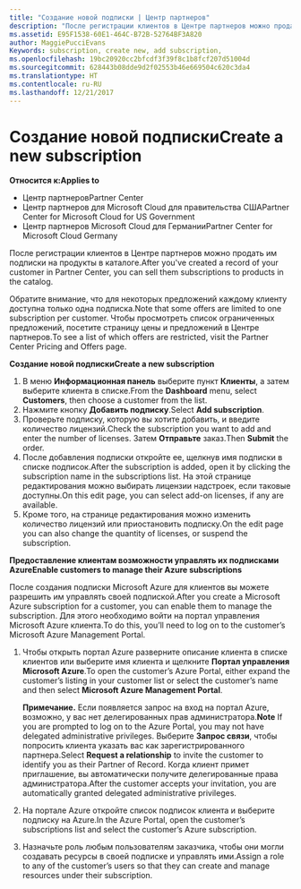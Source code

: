 ```yaml
---
title: "Создание новой подписки | Центр партнеров"
description: "После регистрации клиентов в Центре партнеров можно продать им подписки на продукты в каталоге."
ms.assetid: E95F1538-60E1-464C-B72B-52764BF3A820
author: MaggiePucciEvans
Keywords: subscription, create new, add subscription,
ms.openlocfilehash: 19bc20920cc2bfcdf3f39f8c1b8fcf207d51004d
ms.sourcegitcommit: 628443b08dde9d2f02553b46e669504c620c3da4
ms.translationtype: HT
ms.contentlocale: ru-RU
ms.lasthandoff: 12/21/2017
---
```

# <a name="create-a-new-subscription"></a><span data-ttu-id="38c9c-103">Создание новой подписки</span><span class="sxs-lookup"><span data-stu-id="38c9c-103">Create a new subscription</span></span>

**<span data-ttu-id="38c9c-104">Относится к:</span><span class="sxs-lookup"><span data-stu-id="38c9c-104">Applies to</span></span>**

-  <span data-ttu-id="38c9c-105">Центр партнеров</span><span class="sxs-lookup"><span data-stu-id="38c9c-105">Partner Center</span></span>
-  <span data-ttu-id="38c9c-106">Центр партнеров для Microsoft Cloud для правительства США</span><span class="sxs-lookup"><span data-stu-id="38c9c-106">Partner Center for Microsoft Cloud for US Government</span></span>
-  <span data-ttu-id="38c9c-107">Центр партнеров Microsoft Cloud для Германии</span><span class="sxs-lookup"><span data-stu-id="38c9c-107">Partner Center for Microsoft Cloud Germany</span></span>

<span data-ttu-id="38c9c-108">После регистрации клиентов в Центре партнеров можно продать им подписки на продукты в каталоге.</span><span class="sxs-lookup"><span data-stu-id="38c9c-108">After you've created a record of your customer in Partner Center, you can sell them subscriptions to products in the catalog.</span></span>

<span data-ttu-id="38c9c-109">Обратите внимание, что для некоторых предложений каждому клиенту доступна только одна подписка.</span><span class="sxs-lookup"><span data-stu-id="38c9c-109">Note that some offers are limited to one subscription per customer.</span></span> <span data-ttu-id="38c9c-110">Чтобы просмотреть список ограниченных предложений, посетите страницу цены и предложений в Центре партнеров.</span><span class="sxs-lookup"><span data-stu-id="38c9c-110">To see a list of which offers are restricted, visit the Partner Center Pricing and Offers page.</span></span> 


**<span data-ttu-id="38c9c-111">Создание новой подписки</span><span class="sxs-lookup"><span data-stu-id="38c9c-111">Create a new subscription</span></span>**

1.  <span data-ttu-id="38c9c-112">В меню **Информационная панель** выберите пункт **Клиенты**, а затем выберите клиента в списке.</span><span class="sxs-lookup"><span data-stu-id="38c9c-112">From the **Dashboard** menu, select **Customers**, then choose a customer from the list.</span></span>
2.  <span data-ttu-id="38c9c-113">Нажмите кнопку **Добавить подписку**.</span><span class="sxs-lookup"><span data-stu-id="38c9c-113">Select **Add subscription**.</span></span>
3.  <span data-ttu-id="38c9c-114">Проверьте подписку, которую вы хотите добавить, и введите количество лицензий.</span><span class="sxs-lookup"><span data-stu-id="38c9c-114">Check the subscription you want to add and enter the number of licenses.</span></span> <span data-ttu-id="38c9c-115">Затем **Отправьте** заказ.</span><span class="sxs-lookup"><span data-stu-id="38c9c-115">Then **Submit** the order.</span></span>
4.  <span data-ttu-id="38c9c-116">После добавления подписки откройте ее, щелкнув имя подписки в списке подписок.</span><span class="sxs-lookup"><span data-stu-id="38c9c-116">After the subscription is added, open it by clicking the subscription name in the subscriptions list.</span></span> <span data-ttu-id="38c9c-117">На этой странице редактирования можно выбирать лицензии надстроек, если таковые доступны.</span><span class="sxs-lookup"><span data-stu-id="38c9c-117">On this edit page, you can select add-on licenses, if any are available.</span></span>
5.  <span data-ttu-id="38c9c-118">Кроме того, на странице редактирования можно изменить количество лицензий или приостановить подписку.</span><span class="sxs-lookup"><span data-stu-id="38c9c-118">On the edit page you can also change the quantity of licenses, or suspend the subscription.</span></span>

**<span data-ttu-id="38c9c-119">Предоставление клиентам возможности управлять их подписками Azure</span><span class="sxs-lookup"><span data-stu-id="38c9c-119">Enable customers to manage their Azure subscriptions</span></span>**

<span data-ttu-id="38c9c-120">После создания подписки Microsoft Azure для клиентов вы можете разрешить им управлять своей подпиской.</span><span class="sxs-lookup"><span data-stu-id="38c9c-120">After you create a Microsoft Azure subscription for a customer, you can enable them to manage the subscription.</span></span> <span data-ttu-id="38c9c-121">Для этого необходимо войти на портал управления Microsoft Azure клиента.</span><span class="sxs-lookup"><span data-stu-id="38c9c-121">To do this, you’ll need to log on to the customer’s Microsoft Azure Management Portal.</span></span> 

1.  <span data-ttu-id="38c9c-122">Чтобы открыть портал Azure разверните описание клиента в списке клиентов или выберите имя клиента и щелкните **Портал управления Microsoft Azure**.</span><span class="sxs-lookup"><span data-stu-id="38c9c-122">To open the customer’s Azure Portal, either expand the customer’s listing in your customer list or select the customer’s name and then select **Microsoft Azure Management Portal**.</span></span>
    
    <span data-ttu-id="38c9c-123">**Примечание.** Если появляется запрос на вход на портал Azure, возможно, у вас нет делегированных прав администратора.</span><span class="sxs-lookup"><span data-stu-id="38c9c-123">**Note**  If you are prompted to log on to the Azure Portal, you may not have delegated administrative privileges.</span></span> <span data-ttu-id="38c9c-124">Выберите **Запрос связи**, чтобы попросить клиента указать вас как зарегистрированного партнера.</span><span class="sxs-lookup"><span data-stu-id="38c9c-124">Select **Request a relationship** to invite the customer to identify you as their Partner of Record.</span></span> <span data-ttu-id="38c9c-125">Когда клиент примет приглашение, вы автоматически получите делегированные права администратора.</span><span class="sxs-lookup"><span data-stu-id="38c9c-125">After the customer accepts your invitation, you are automatically granted delegated administrative privileges.</span></span> 
2.  <span data-ttu-id="38c9c-126">На портале Azure откройте список подписок клиента и выберите подписку на Azure.</span><span class="sxs-lookup"><span data-stu-id="38c9c-126">In the Azure Portal, open the customer’s subscriptions list and select the customer’s Azure subscription.</span></span>
3.  <span data-ttu-id="38c9c-127">Назначьте роль любым пользователям заказчика, чтобы они могли создавать ресурсы в своей подписке и управлять ими.</span><span class="sxs-lookup"><span data-stu-id="38c9c-127">Assign a role to any of the customer’s users so that they can create and manage resources under their subscription.</span></span>

 



